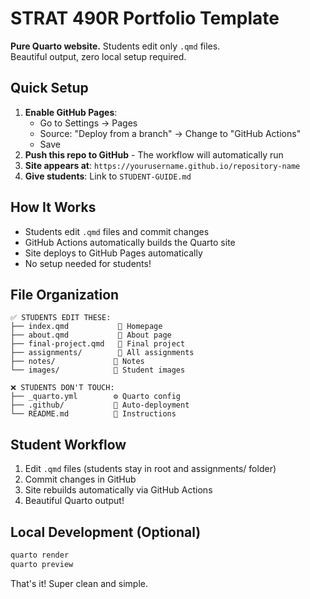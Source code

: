 # STRAT 490R Portfolio Template

**Pure Quarto website.** Students edit only `.qmd` files.  
Beautiful output, zero local setup required.

## Quick Setup

1. **Enable GitHub Pages**: 
   - Go to Settings → Pages 
   - Source: "Deploy from a branch" → Change to "GitHub Actions"
   - Save
2. **Push this repo to GitHub** - The workflow will automatically run
3. **Site appears at**: `https://yourusername.github.io/repository-name`
4. **Give students**: Link to `STUDENT-GUIDE.md`

## How It Works
- Students edit `.qmd` files and commit changes
- GitHub Actions automatically builds the Quarto site  
- Site deploys to GitHub Pages automatically
- No setup needed for students!

## File Organization

```
✅ STUDENTS EDIT THESE:
├── index.qmd           📝 Homepage
├── about.qmd           📝 About page  
├── final-project.qmd   📝 Final project
├── assignments/        📁 All assignments
├── notes/             📁 Notes
└── images/            📁 Student images

❌ STUDENTS DON'T TOUCH:
├── _quarto.yml        ⚙️ Quarto config
├── .github/           🤖 Auto-deployment
└── README.md          📖 Instructions
```

## Student Workflow

1. Edit `.qmd` files (students stay in root and assignments/ folder)
2. Commit changes in GitHub
3. Site rebuilds automatically via GitHub Actions
4. Beautiful Quarto output!

## Local Development (Optional)

```bash
quarto render
quarto preview
```

That's it! Super clean and simple.